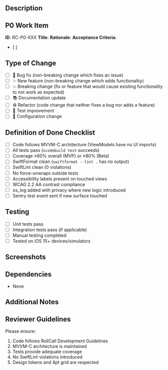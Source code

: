 ## Description
<!-- Provide a brief description of the changes in this PR -->

## P0 Work Item
<!-- Paste the work item from P0 Plan JSON if applicable -->
**ID**: RC-P0-XXX
**Title**: 
**Rationale**: 
**Acceptance Criteria**:
- [ ] 

## Type of Change
<!-- Mark the relevant option with an "x" -->
- [ ] 🐛 Bug fix (non-breaking change which fixes an issue)
- [ ] ✨ New feature (non-breaking change which adds functionality)
- [ ] 💥 Breaking change (fix or feature that would cause existing functionality to not work as expected)
- [ ] 📚 Documentation update
- [ ] ♻️ Refactor (code change that neither fixes a bug nor adds a feature)
- [ ] 🧪 Test improvement
- [ ] 🔧 Configuration change

## Definition of Done Checklist
<!-- All items must be checked before merge -->
- [ ] Code follows MVVM-C architecture (ViewModels have no UI imports)
- [ ] All tests pass (`xcodebuild test` succeeds)
- [ ] Coverage ≥60% overall (MVP) or ≥80% (Beta)
- [ ] SwiftFormat clean (`swiftformat --lint .` has no output)
- [ ] SwiftLint clean (0 violations)
- [ ] No force-unwraps outside tests
- [ ] Accessibility labels present on touched views
- [ ] WCAG 2.2 AA contrast compliance
- [ ] os_log added with privacy where new logic introduced
- [ ] Sentry test event sent if new surface touched

## Testing
<!-- Describe the tests you ran to verify your changes -->
- [ ] Unit tests pass
- [ ] Integration tests pass (if applicable)
- [ ] Manual testing completed
- [ ] Tested on iOS 15+ devices/simulators

## Screenshots
<!-- If applicable, add screenshots to help explain your changes -->

## Dependencies
<!-- List any dependencies on other PRs or external changes -->
- None

## Additional Notes
<!-- Any additional information that reviewers should know -->

## Reviewer Guidelines
Please ensure:
1. Code follows RollCall Development Guidelines
2. MVVM-C architecture is maintained
3. Tests provide adequate coverage
4. No SwiftLint violations introduced
5. Design tokens and 4pt grid are respected